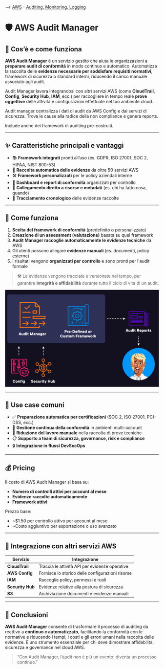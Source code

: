 --> [AWS](/00-Intro/AWS.md)  -  [Auditing, Monitoring, Logging](/08-Auditing-Monitoring-Logging/Auditing-Monitoring-Logging.md)
# 🛡️ AWS Audit Manager

## 📘 Cos’è e come funziona

**AWS Audit Manager** è un servizio gestito che aiuta le organizzazioni a **preparare audit di conformità** in modo continuo e automatico. 
Automatizza la raccolta delle **evidenze necessarie per soddisfare requisiti normativi**, framework di sicurezza o standard interni, riducendo il carico manuale associato agli audit.

Audit Manager lavora integrandosi con altri servizi AWS (come **CloudTrail**, **Config**, **Security Hub**, **IAM**, ecc.) per raccogliere in tempo reale **prove oggettive** delle attività e configurazioni effettuate nel tuo ambiente cloud.

Audit manager centralizza i dati di audit da AWS Config e dai servizi di sicurezza.
Trova le cause alla radice della non compliance e genera reports.

Include anche dei framework di auditing pre-costruiti.

---

## ✨ Caratteristiche principali e vantaggi

- 📚 **Framework integrati** pronti all’uso (es. GDPR, ISO 27001, SOC 2, HIPAA, NIST 800-53)
- 🔄 **Raccolta automatica delle evidenze** da oltre 50 servizi AWS
- 🛠️ **Framework personalizzati** per le policy aziendali interne
- 📁 **Dashboard e report di conformità** organizzati per controllo
- 🔗 **Collegamento diretto a risorse e metadati** (es. chi ha fatto cosa, quando)
- 📆 **Tracciamento cronologico** delle evidenze raccolte

---

## 🧩 Come funziona

1. **Scelta del framework di conformità** (predefinito o personalizzato)
2. **Creazione di un assessment (valutazione)** basata su quel framework
3. **Audit Manager raccoglie automaticamente le evidenze tecniche** da AWS
4. Gli utenti possono allegare **evidenze manuali** (es. documenti, policy esterne)
5. I risultati vengono **organizzati per controllo** e sono pronti per l'audit formale

> 🛠️ Le evidenze vengono tracciate e versionate nel tempo, per garantire **integrità e affidabilità** durante tutto il ciclo di vita di un audit.

![Audit manager](/08-Auditing-Monitoring-Logging/img/audit-manager.png)

---

## 🚀 Use case comuni

- ✅ **Preparazione automatica per certificazioni** (SOC 2, ISO 27001, PCI-DSS, ecc.)
- 🧾 **Gestione continua della conformità** in ambienti multi-account
- 📄 **Riduzione del lavoro manuale** nella raccolta di prove tecniche
- 📋 **Supporto a team di sicurezza, governance, risk e compliance**
- 🔒 **Integrazione in flussi DevSecOps**

---

## 💰 Pricing

Il costo di AWS Audit Manager si basa su:

- **Numero di controlli attivi per account al mese**
- **Evidenze raccolte automaticamente**
- **Framework attivi**

Prezzo base:
- ~$1.50 per controllo attivo per account al mese
- ~Costo aggiuntivo per esportazione o uso avanzato


---

## 🔄 Integrazione con altri servizi AWS

| Servizio             | Integrazione                                      |
|----------------------|---------------------------------------------------|
| **CloudTrail**       | Traccia le attività API per evidenze operative    |
| **AWS Config**       | Fornisce lo storico delle configurazioni risorse  |
| **IAM**              | Raccoglie policy, permessi e ruoli                |
| **Security Hub**     | Evidenze relative alla postura di sicurezza       |
| **S3**               | Archiviazione documenti e evidenze manuali        |

---

## 📌 Conclusioni

**AWS Audit Manager** consente di trasformare il processo di auditing da reattivo a **continuo e automatizzato**, facilitando la conformità con le normative e riducendo i tempi, i costi e gli errori umani nella raccolta delle evidenze. È uno strumento essenziale per chi deve dimostrare affidabilità, sicurezza e governance nel cloud AWS.

> “Con Audit Manager, l’audit non è più un evento: diventa un processo continuo.”

